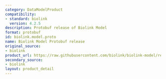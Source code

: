 ```yaml
---
category: DataModelProduct
compatibility:
- standard: biolink
  version: 4.2.5
description: Protobuf release of Biolink Model
format: protobuf
id: biolink.model.proto
name: Biolink Model Protobuf release
original_source:
- biolink
product_url: https://raw.githubusercontent.com/biolink/biolink-model/refs/heads/master/project/protobuf/biolink_model.proto
secondary_source:
- biolink
layout: product_detail
---
```

